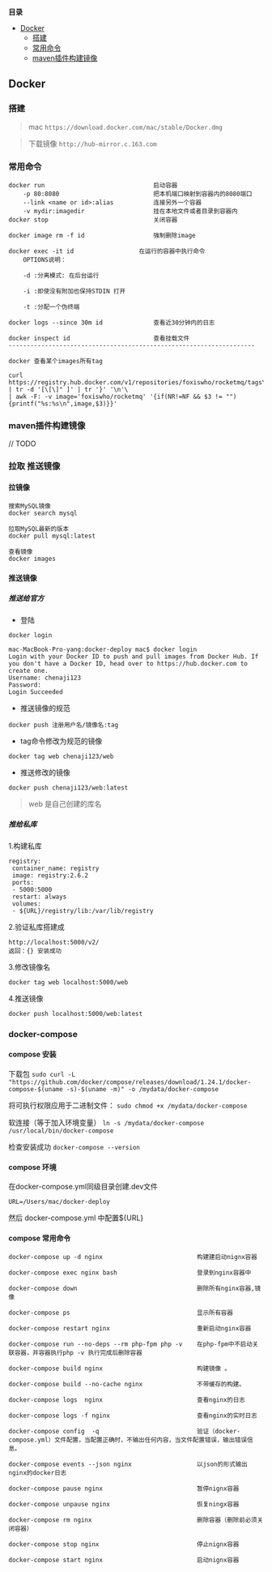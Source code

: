 <!-- START doctoc generated TOC please keep comment here to allow auto update -->
<!-- DON'T EDIT THIS SECTION, INSTEAD RE-RUN doctoc TO UPDATE -->
**目录**

- [Docker](#docker)
  - [搭建](#%E6%90%AD%E5%BB%BA)
  - [常用命令](#%E5%B8%B8%E7%94%A8%E5%91%BD%E4%BB%A4)
  - [maven插件构建镜像](#maven%E6%8F%92%E4%BB%B6%E6%9E%84%E5%BB%BA%E9%95%9C%E5%83%8F)

<!-- END doctoc generated TOC please keep comment here to allow auto update -->

## Docker

### 搭建
>mac  `https://download.docker.com/mac/stable/Docker.dmg`  

>下载镜像 `http://hub-mirror.c.163.com`

### 常用命令
```
docker run                              启动容器
    -p 80:8080                          把本机端口映射到容器内的8080端口
    --link <name or id>:alias           连接另外一个容器
    -v mydir:imagedir                   挂在本地文件或者目录到容器内
docker stop                             关闭容器

docker image rm -f id                   强制删除image

docker exec -it id                  在运行的容器中执行命令
    OPTIONS说明：
    
    -d :分离模式: 在后台运行
    
    -i :即使没有附加也保持STDIN 打开
    
    -t :分配一个伪终端

docker logs --since 30m id              查看近30分钟内的日志

docker inspect id                       查看挂载文件
--------------------------------------------------------------------

docker 查看某个images所有tag

curl https://registry.hub.docker.com/v1/repositories/foxiswho/rocketmq/tags\
| tr -d '[\[\]" ]' | tr '}' '\n'\
| awk -F: -v image='foxiswho/rocketmq' '{if(NR!=NF && $3 != ""){printf("%s:%s\n",image,$3)}}'

```

### maven插件构建镜像

// TODO

### 拉取 推送镜像

#### 拉镜像

```
搜索MySQL镜像
docker search mysql

拉取MySQL最新的版本
docker pull mysql:latest

查看镜像
docker images
```

#### 推送镜像

##### 推送给官方
* 登陆

```
docker login

mac-MacBook-Pro-yang:docker-deploy mac$ docker login
Login with your Docker ID to push and pull images from Docker Hub. If you don't have a Docker ID, head over to https://hub.docker.com to create one.  
Username: chenaji123  
Password:   
Login Succeeded  
```

* 推送镜像的规范

```
docker push 注册用户名/镜像名:tag
```

* tag命令修改为规范的镜像

```
docker tag web chenaji123/web
```

* 推送修改的镜像

```
docker push chenaji123/web:latest
```

>web 是自己创建的库名  

##### 推给私库
1.构建私库
```docker-compose
registry:
 container_name: registry
 image: registry:2.6.2
 ports:
 - 5000:5000
 restart: always
 volumes:
 - ${URL}/registry/lib:/var/lib/registry
```
2.验证私库搭建成
```
http://localhost:5000/v2/
返回：{} 安装成功
```
3.修改镜像名
```
docker tag web localhost:5000/web
```
4.推送镜像
```
docker push localhost:5000/web:latest
```
### docker-compose

#### compose 安装
下载包
`sudo curl -L "https://github.com/docker/compose/releases/download/1.24.1/docker-compose-$(uname -s)-$(uname -m)" -o /mydata/docker-compose`

将可执行权限应用于二进制文件：
`sudo chmod +x /mydata/docker-compose`

软连接（等于加入环境变量）
`ln -s /mydata/docker-compose /usr/local/bin/docker-compose`

检查安装成功
`docker-compose --version`

#### compose 环境
在docker-compose.yml同级目录创建.dev文件
```
URL=/Users/mac/docker-deploy
```

然后 docker-compose.yml 中配置${URL}

#### compose 常用命令
```
docker-compose up -d nginx                          构建建启动nignx容器

docker-compose exec nginx bash                      登录到nginx容器中
    
docker-compose down                                 删除所有nginx容器,镜像

docker-compose ps                                   显示所有容器

docker-compose restart nginx                        重新启动nginx容器

docker-compose run --no-deps --rm php-fpm php -v    在php-fpm中不启动关联容器，并容器执行php -v 执行完成后删除容器

docker-compose build nginx                          构建镜像 。        

docker-compose build --no-cache nginx               不带缓存的构建。

docker-compose logs  nginx                          查看nginx的日志 

docker-compose logs -f nginx                        查看nginx的实时日志
 
docker-compose config  -q                           验证（docker-compose.yml）文件配置，当配置正确时，不输出任何内容，当文件配置错误，输出错误信息。 

docker-compose events --json nginx                  以json的形式输出nginx的docker日志

docker-compose pause nginx                          暂停nignx容器

docker-compose unpause nginx                        恢复ningx容器

docker-compose rm nginx                             删除容器（删除前必须关闭容器）

docker-compose stop nginx                           停止nignx容器

docker-compose start nginx                          启动nignx容器
```
